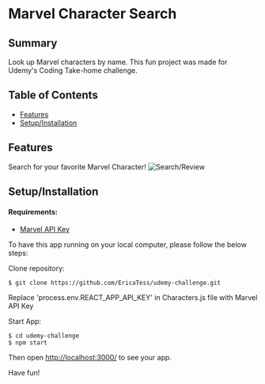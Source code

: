 # Marvel Character Search

## Summary
Look up Marvel characters by name. This fun project was made for Udemy's Coding Take-home challenge.


## Table of Contents

* [Features](#features)
* [Setup/Installation](#installation)

## <a name="features"></a>Features

Search for your favorite Marvel Character!
![Search/Review](/public/img/captured.gif)


## <a name="installation"></a>Setup/Installation

#### Requirements:
- [Marvel API Key](https://developer.marvel.com/)

To have this app running on your local computer, please follow the below steps:

Clone repository:
```
$ git clone https://github.com/EricaTess/udemy-challenge.git
```

Replace 'process.env.REACT_APP_API_KEY' in Characters.js file with Marvel API Key

Start App:
```
$ cd udemy-challenge
$ npm start
```

Then open [http://localhost:3000/](http://localhost:3000/) to see your app.

Have fun!